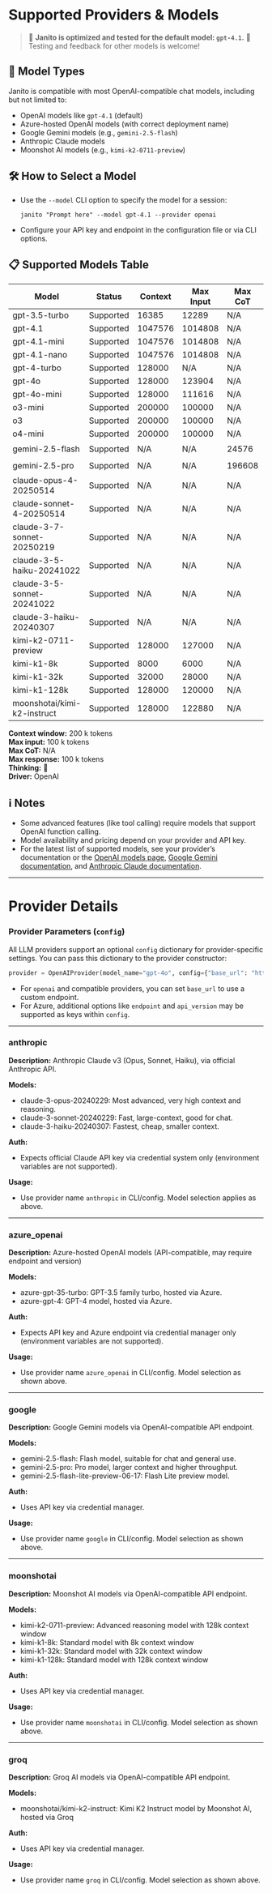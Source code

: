 # Supported Providers & Models

> 🚀 **Janito is optimized and tested for the default model: `gpt-4.1`.**
> 🧪 Testing and feedback for other models is welcome!


## 🤖 Model Types

Janito is compatible with most OpenAI-compatible chat models, including but not limited to:

- OpenAI models like `gpt-4.1` (default)
- Azure-hosted OpenAI models (with correct deployment name)
- Google Gemini models (e.g., `gemini-2.5-flash`)
- Anthropic Claude models
- Moonshot AI models (e.g., `kimi-k2-0711-preview`)

## 🛠️ How to Select a Model

- Use the `--model` CLI option to specify the model for a session:
  ```
  janito "Prompt here" --model gpt-4.1 --provider openai
  ```
- Configure your API key and endpoint in the configuration file or via CLI options.


## 📋 Supported Models Table

| Model           | Status    | Context     | Max Input  | Max CoT | Max Response | Thinking | Provider | Reference |
|-----------------|-----------|-------------|------------|---------|--------------|----------|----------|-----------|
| gpt-3.5-turbo   | Supported | 16385       | 12289      | N/A     | 4096         |          | OpenAI   | [source](../janito/providers/openai/model_info.py) |
| gpt-4.1         | Supported | 1047576     | 1014808    | N/A     | 32768        |          | OpenAI   | [source](../janito/providers/openai/model_info.py) |
| gpt-4.1-mini    | Supported | 1047576     | 1014808    | N/A     | 32768        |          | OpenAI   | [source](../janito/providers/openai/model_info.py) |
| gpt-4.1-nano    | Supported | 1047576     | 1014808    | N/A     | 32768        |          | OpenAI   | [source](../janito/providers/openai/model_info.py) |
| gpt-4-turbo     | Supported | 128000      | N/A        | N/A     | N/A          |          | OpenAI   | [source](../janito/providers/openai/model_info.py) |
| gpt-4o          | Supported | 128000      | 123904     | N/A     | 4096         |          | OpenAI   | [source](../janito/providers/openai/model_info.py) |
| gpt-4o-mini     | Supported | 128000      | 111616     | N/A     | 16384        |          | OpenAI   | [source](../janito/providers/openai/model_info.py) |
| o3-mini         | Supported | 200000      | 100000     | N/A     | 100000       | 📖       | OpenAI   | [source](../janito/providers/openai/model_info.py) |
| o3              | Supported | 200000      | 100000     | N/A     | 100000       | 📖       | OpenAI   | [source](../janito/providers/openai/model_info.py) |
| o4-mini         | Supported | 200000      | 100000     | N/A     | 100000       | 📖       | OpenAI   | [source](../janito/providers/openai/model_info.py) |
| gemini-2.5-flash | Supported | N/A         | N/A        | 24576   | 8192         | ✔️        | Google   | [source](../janito/providers/google/model_info.py) |
| gemini-2.5-pro   | Supported | N/A         | N/A        | 196608  | 65536        | ✔️        | Google   | [source](../janito/providers/google/model_info.py) |
| claude-opus-4-20250514 | Supported | N/A         | N/A        | N/A     | 32000        |          | Anthropic| [source](../janito/providers/anthropic/model_info.py) |
| claude-sonnet-4-20250514 | Supported | N/A         | N/A        | N/A     | 64000        |          | Anthropic| [source](../janito/providers/anthropic/model_info.py) |
| claude-3-7-sonnet-20250219 | Supported | N/A         | N/A        | N/A     | 64000        |          | Anthropic| [source](../janito/providers/anthropic/model_info.py) |
| claude-3-5-haiku-20241022 | Supported | N/A         | N/A        | N/A     | 8192         |          | Anthropic| [source](../janito/providers/anthropic/model_info.py) |
| claude-3-5-sonnet-20241022 | Supported | N/A         | N/A        | N/A     | 8192         |          | Anthropic| [source](../janito/providers/anthropic/model_info.py) |
| claude-3-haiku-20240307 | Supported | N/A         | N/A        | N/A     | 4096         |          | Anthropic| [source](../janito/providers/anthropic/model_info.py) |
| kimi-k2-0711-preview    | Supported | 128000      | 127000     | N/A     | 8000         |          | MoonshotAI| [source](../janito/providers/moonshotai/model_info.py) |
| kimi-k1-8k              | Supported | 8000        | 6000       | N/A     | 2000         |          | MoonshotAI| [source](../janito/providers/moonshotai/model_info.py) |
| kimi-k1-32k             | Supported | 32000       | 28000      | N/A     | 4000         |          | MoonshotAI| [source](../janito/providers/moonshotai/model_info.py) |
| kimi-k1-128k            | Supported | 128000      | 120000     | N/A     | 8000         |          | MoonshotAI| [source](../janito/providers/moonshotai/model_info.py) |
| moonshotai/kimi-k2-instruct | Supported | 128000      | 122880     | N/A     | 4096         |          | Groq     | [source](../janito/providers/groq/model_info.py) |

**Context window:** 200 k tokens  
**Max input:** 100 k tokens  
**Max CoT:** N/A  
**Max response:** 100 k tokens  
**Thinking:** 📖  
**Driver:** OpenAI

## ℹ️ Notes

- Some advanced features (like tool calling) require models that support OpenAI function calling.
- Model availability and pricing depend on your provider and API key.
- For the latest list of supported models, see your provider’s documentation or the [OpenAI models page](https://platform.openai.com/docs/models), [Google Gemini documentation](https://ai.google.dev/gemini-api/docs/model-versions), and [Anthropic Claude documentation](https://www.anthropic.com/docs/api/reference).

---

# Provider Details

### Provider Parameters (`config`)

All LLM providers support an optional `config` dictionary for provider-specific settings. You can pass this dictionary to the provider constructor:

```python
provider = OpenAIProvider(model_name="gpt-4o", config={"base_url": "https://api.example.com/v1"})
```

- For `openai` and compatible providers, you can set `base_url` to use a custom endpoint.
- For Azure, additional options like `endpoint` and `api_version` may be supported as keys within `config`.

---

### anthropic

**Description:** Anthropic Claude v3 (Opus, Sonnet, Haiku), via official Anthropic API.

**Models:**
- claude-3-opus-20240229: Most advanced, very high context and reasoning.
- claude-3-sonnet-20240229: Fast, large-context, good for chat.
- claude-3-haiku-20240307: Fastest, cheap, smaller context.

**Auth:**
- Expects official Claude API key via credential system only (environment variables are not supported).

**Usage:**
- Use provider name `anthropic` in CLI/config. Model selection applies as above.

---

### azure_openai

**Description:** Azure-hosted OpenAI models (API-compatible, may require endpoint and version)

**Models:**
- azure-gpt-35-turbo: GPT-3.5 family turbo, hosted via Azure.
- azure-gpt-4: GPT-4 model, hosted via Azure.

**Auth:**
- Expects API key and Azure endpoint via credential manager only (environment variables are not supported).

**Usage:**
- Use provider name `azure_openai` in CLI/config. Model selection as shown above.

---

### google

**Description:** Google Gemini models via OpenAI-compatible API endpoint.

**Models:**
- gemini-2.5-flash: Flash model, suitable for chat and general use.
- gemini-2.5-pro: Pro model, larger context and higher throughput.
- gemini-2.5-flash-lite-preview-06-17: Flash Lite preview model.

**Auth:**
- Uses API key via credential manager.

**Usage:**
- Use provider name `google` in CLI/config. Model selection as shown above.

---

### moonshotai

**Description:** Moonshot AI models via OpenAI-compatible API endpoint.

**Models:**
- kimi-k2-0711-preview: Advanced reasoning model with 128k context window
- kimi-k1-8k: Standard model with 8k context window
- kimi-k1-32k: Standard model with 32k context window  
- kimi-k1-128k: Standard model with 128k context window

**Auth:**
- Uses API key via credential manager.

**Usage:**
- Use provider name `moonshotai` in CLI/config. Model selection as shown above.

---

### groq

**Description:** Groq AI models via OpenAI-compatible API endpoint.

**Models:**
- moonshotai/kimi-k2-instruct: Kimi K2 Instruct model by Moonshot AI, hosted via Groq

**Auth:**
- Uses API key via credential manager.

**Usage:**
- Use provider name `groq` in CLI/config. Model selection as shown above.
